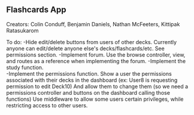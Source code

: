 ## Flashcards App

Creators:
	Colin Conduff,
	Benjamin Daniels,
	Nathan McFeeters,
	Kittipak Ratasukarom

To do:
	-Hide edit/delete buttons from users of other decks.
		Currently anyone can edit/delete anyone else's decks/flashcards/etc.
		See permissions section.
	-Implement forum.
		Use the browse controller, view, and routes as a reference when implementing the forum.
	-Implement the study function.  
	-Implement the permissions function.
		Show a user the permissions associated with their decks in the dashboard (ex: User8 is requesting permission to edit Deck10) 
		And allow them to change them (so we need a permissions controller and buttons on the dashboard calling those functions)
		Use middleware to allow some users certain privileges, while restricting access to other users.
